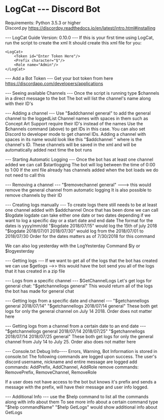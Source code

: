 # LogCat --- Discord Bot
Requirements:
Python 3.5.3 or higher  
Discord.py
https://discordpy.readthedocs.io/en/latest/intro.html#installing

--- LogCat Guide Version: 0.10.0 ---
If this is your first time using LogCat, run the script to create the xml
It should create this xml file for you:

```xml<?xml version="1.0" encoding="UTF-8"?>
<LogCat>
	<Token id="Enter Token Here"/>
	<Prefix character="$"/>
    <Role name="Admin"/>
</LogCat>
```

--- Add a Bot Token ---
Get your bot token from here
https://discordapp.com/developers/applications

--- Seeing available Channels ---
Once the script is running type $channels in a direct message to the bot
The bot will list the channel's name along with their ID's

--- Adding a channel ---
Use "$addchannel general" to add the general channel to the loggedList
Channel names with spaces in them such as Concept Art Support require their ID's instead of the names
Use the $channels command (above) to get IDs in this case.
You can also set Discord to developer mode to get channel IDs.
Adding a channel with spaces in its name would look like this "$addchannel <ID>" where <ID> is the channel's ID.
These channels will be saved in the xml and will be automatically added next time the bot runs

--- Starting Automatic Logging ---
Once the bot has at least one channel added we can call $startlogging
The bot will log between the time of 0:00 to 1:00
If the xml file already has channels added when the bot loads we do not need to call this


--- Removing a channel ---
"$removechannel general" ---> this would remove the general channel from automatic logging
It is also possible to remove channels by their ID


--- Creating logs manually ---
To create logs there still needs to be at least one channel added with $addchannel
Once that has been done we can call $logdate
logdate can take either one date or two dates depending if we want to log a specific day or a start date and end date
The format for the dates is yyyy/mm/dd
"$logdate 2018/07/15" would log the 15th of july 2018
"$logdate 2018/07/01 2018/07/30" would log from the 2018/07/01 to 2018/07/30
Order for the dates matters as of 7/30/2018 for this command

We can also log yesterday with the LogYesterday Command
$ly or $logyesterday

--- Getting logs ---
If we want to get all of the logs that the bot has created we can use
$getlogs -->> this would have the bot send you all of the logs that it has created in a zip file

--- Logs from a specific channel ---
$GetChannelLogs
Let's get logs for general chat:
"$getchannellogs general"
This would return all of the logs the bot has made for general chat

--- Getting logs from a specific date and channel ---
"$getchannellogs general 2018/07/14" 
"$getchannellogs 2018/07/14 general"
These both get logs for only the general channel on July 14 2018.
Order does not matter here

--- Getting logs from a channel from a certain date to an end date ---
"$getchannellogs general 2018/07/14 2018/07/25"
"$getchannellogs 2018/07/14 2018/07/25 general"
These both get logs for only the general channel from July 14 to July 25.
Order also does not matter here

--- Console.txt Debug Info----
Errors, Warning, Bot Information is stored in console.txt
The following commands are logged upon success. 
The user's discord username, nickname and entire message are logged
add commands: AddPrefix, AddChannel, AddRole
remove commands: RemovePrefix, RemoveChannel, RemoveRole

If a user does not have access to the bot but knows it's prefix and sends a message with the prefix,
will have their message and user info logged.

--- Additional Info ---
use the $help command to list all the commands along with info about them
To see more info about a certain command type "$help commandName"
"$help GetLogs" would show additional info about GetLogs
